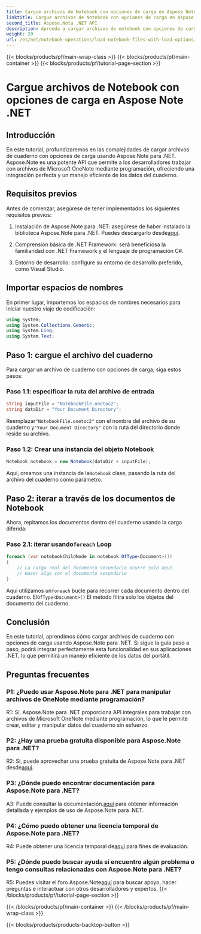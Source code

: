 ```yaml
---
title: Cargue archivos de Notebook con opciones de carga en Aspose Note .NET
linktitle: Cargue archivos de Notebook con opciones de carga en Aspose Note .NET
second_title: Aspose.Nota .NET API
description: Aprenda a cargar archivos de notebook con opciones de carga usando Aspose.Note para .NET. Integre perfectamente esta funcionalidad en sus aplicaciones .NET para un manejo eficiente de los datos del cuaderno.
weight: 20
url: /es/net/notebook-operations/load-notebook-files-with-load-options/
---
```


{{< blocks/products/pf/main-wrap-class >}}
{{< blocks/products/pf/main-container >}}
{{< blocks/products/pf/tutorial-page-section >}}

# Cargue archivos de Notebook con opciones de carga en Aspose Note .NET

## Introducción

En este tutorial, profundizaremos en las complejidades de cargar archivos de cuaderno con opciones de carga usando Aspose.Note para .NET. Aspose.Note es una potente API que permite a los desarrolladores trabajar con archivos de Microsoft OneNote mediante programación, ofreciendo una integración perfecta y un manejo eficiente de los datos del cuaderno.

## Requisitos previos

Antes de comenzar, asegúrese de tener implementados los siguientes requisitos previos:

1.  Instalación de Aspose.Note para .NET: asegúrese de haber instalado la biblioteca Aspose.Note para .NET. Puedes descargarlo desde[aquí](https://releases.aspose.com/note/net/).

2. Comprensión básica de .NET Framework: será beneficiosa la familiaridad con .NET Framework y el lenguaje de programación C#.

3. Entorno de desarrollo: configure su entorno de desarrollo preferido, como Visual Studio.

## Importar espacios de nombres

En primer lugar, importemos los espacios de nombres necesarios para iniciar nuestro viaje de codificación:

```csharp
using System;
using System.Collections.Generic;
using System.Linq;
using System.Text;
```

## Paso 1: cargue el archivo del cuaderno

Para cargar un archivo de cuaderno con opciones de carga, siga estos pasos:

### Paso 1.1: especificar la ruta del archivo de entrada

```csharp
string inputFile = "NotebookFile.onetoc2";
string dataDir = "Your Document Directory";
```

 Reemplazar`"NotebookFile.onetoc2"` con el nombre del archivo de su cuaderno y`"Your Document Directory"` con la ruta del directorio donde reside su archivo.

### Paso 1.2: Crear una instancia del objeto Notebook

```csharp
Notebook notebook = new Notebook(dataDir + inputFile);
```

 Aquí, creamos una instancia de la`Notebook` clase, pasando la ruta del archivo del cuaderno como parámetro.

## Paso 2: iterar a través de los documentos de Notebook

Ahora, repitamos los documentos dentro del cuaderno usando la carga diferida:

###  Paso 2.1: iterar usando`foreach` Loop

```csharp
foreach (var notebookChildNode in notebook.OfType<Document>()) 
{
    // La carga real del documento secundario ocurre solo aquí.
    // Hacer algo con el documento secundario
}
```

 Aquí utilizamos un`foreach` bucle para recorrer cada documento dentro del cuaderno. El`OfType<Document>()` El método filtra solo los objetos del documento del cuaderno.

## Conclusión

En este tutorial, aprendimos cómo cargar archivos de cuaderno con opciones de carga usando Aspose.Note para .NET. Si sigue la guía paso a paso, podrá integrar perfectamente esta funcionalidad en sus aplicaciones .NET, lo que permitirá un manejo eficiente de los datos del portátil.

## Preguntas frecuentes

### P1: ¿Puedo usar Aspose.Note para .NET para manipular archivos de OneNote mediante programación?

R1: Sí, Aspose.Note para .NET proporciona API integrales para trabajar con archivos de Microsoft OneNote mediante programación, lo que le permite crear, editar y manipular datos del cuaderno sin esfuerzo.

### P2: ¿Hay una prueba gratuita disponible para Aspose.Note para .NET?

R2: Sí, puede aprovechar una prueba gratuita de Aspose.Note para .NET desde[aquí](https://releases.aspose.com/).

### P3: ¿Dónde puedo encontrar documentación para Aspose.Note para .NET?

 A3: Puede consultar la documentación.[aquí](https://reference.aspose.com/note/net/) para obtener información detallada y ejemplos de uso de Aspose.Note para .NET.

### P4: ¿Cómo puedo obtener una licencia temporal de Aspose.Note para .NET?

 R4: Puede obtener una licencia temporal de[aquí](https://purchase.aspose.com/temporary-license/) para fines de evaluación.

### P5: ¿Dónde puedo buscar ayuda si encuentro algún problema o tengo consultas relacionadas con Aspose.Note para .NET?

 R5: Puedes visitar el foro Aspose.Note[aquí](https://forum.aspose.com/c/note/28) para buscar apoyo, hacer preguntas e interactuar con otros desarrolladores y expertos.
{{< /blocks/products/pf/tutorial-page-section >}}

{{< /blocks/products/pf/main-container >}}
{{< /blocks/products/pf/main-wrap-class >}}

{{< blocks/products/products-backtop-button >}}
